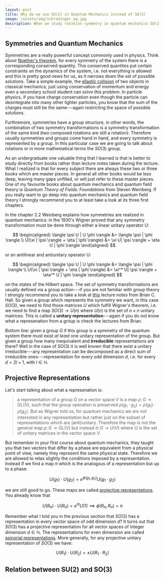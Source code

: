 ```yaml
---
layout: post
title: Why do we use SU(2) in Quantum Mechanics instead of SO(3)
image: /assets/img/schrodinger_eq.jpg
description: When we study rotation symmetry in quantum mechanics SU(2) is tipically used instead of SO(3). Why is it so is tipically not well explained in undergraduate courses.
---
```


## Symmetries and Quantum Mechanics

Symmetries are a really powerful concept commonly used in physics. Think about [Noether's theorem](https://en.wikipedia.org/wiki/Noether%27s_theorem), for every symmetry of the system there is a corresponding conserved quantity. This conserved quantites put certain constraints on the dynamics of the system, i.e. not everything is allowed and this is pretty good news for us, as it narrows down the set of possible solutions. Take a simple example, the [ellastic collision](https://en.wikipedia.org/wiki/Elastic_collision) of two objects in classical mechanics; just using conservation of momentum and energy even a secondary school student can solve this problem. In particle physics, if you have charge conservation even though the particle can desintegrate into many other lighter particles, you know that the sum of the charges must still be the same---again restricting the space of possible solutions.

Furthremore, symmetries have a group structure, in other words, the combination of two symmetry transformations is a symmetry transformation of the same kind (two composed rotations are still a rotation). Therefore usually symmetries and groups come hand in hand, and every symmetry is represented by a group. In this particular case we are going to talk about rotations or in more mathematical terms the $SO(3)$ group. 

As an undergraduate one valuable thing that I learned is that is better to study directly from books rather than lecture notes taken during the lecture. What I realized is that for every subject there are always these two or three books which are master pieces. In general all other books would be less deep, leaving many gaps unfilled, or will just refer to these master pieces.
One of my favourite books about quantum mechanics and quantum field theory is *Quantum Theory of Fields: Foundations* from Steven Weinberg. If you really want to go deep into quantum mechanics and quantum field theory I strongly recommend you to at least take a look at its three first chapters.

In the chapter 2.2 Weinberg explains how symmetries are realized in quantum mechanics: in the 1930's Wigner proved that any symmetry transformation must be done through either a linear unitary operator U:

$$
\begin{aligned}
\langle \psi U | U \phi \rangle &= \langle \psi  |  \phi \rangle \\
U(\xi | \psi \rangle + \eta | \phi \rangle) &= \xi U| \psi \rangle + \eta U | \phi \rangle
\end{aligned}
$$

or an antilinear and antiunitary operator U:

$$
\begin{aligned}
\langle \psi U | U \phi \rangle &= \langle \psi  |  \phi \rangle \\
U(\xi | \psi \rangle + \eta | \phi \rangle) &= \xi^* U| \psi \rangle + \eta^* U | \phi \rangle
\end{aligned}
$$

on the states of the Hilbert space. The set of symmetry transformations are usually defined via a group action---if you are not familiar with group theory I strongly recommend you to take a look at [this](https://arxiv.org/pdf/math-ph/0005032.pdf) lecture notes from Brian C. Hall. So given a group which represents the symmetry we want, in this case $SO(3)$, we need to find those matrices $U$ which fulfill Wigner's theorem, i.e. we need to find a map $SO(3) \to U(n)$ where $U(n)$ is the set of $n \times n$ unitary matrices. This is called a **unitary representation**---again if you do not know what a represenation from a group is check the lectures from Brian. 

Bottom line: given a group $G$ if this group is a symmetry of the quantum system there must exist *at least* one unitary representation of the group. But given a group how many inequivalent and **irreducible** representations are there? Well in the case of $SO(3)$ it is well known that there exist a unitary irreducible---any representation can be decomposed as a direct sum of irreducible ones---representation for every odd dimension $d$, i.e. for every $d = 2l+1$, with $l\in \mathbb{N}$. 

## Projective Representations

Let's start talking about what a represenation is:
> a representation of a group $G$ on a vector space $V$ is a map $\rho: \, G \to \text{GL} (V)$, such that the group operation is preserved $\rho(g_1 \cdot g_2) = \rho(g_1)\cdot \rho(g_2)$. But as Wigner told us, for quantum mechanics we are not interested in any representation but rather just on the subset of representations which are (anti)unitary. Therefore the map is not the general map $\rho: \,G \to \text{GL}(V)$ but instead $\pi: \, G \to \text{U}(V)$ where $\text{U}$ is the set of unitary matrices in the vector space $V$.


But remember in your first course about quantum mechanics, they taught you that two vectors that differ by a phase are equivalent from a physical point of view, namely they represent the same physical state. Therefore we are allowed to relax slightly the conditions imposed by a representation. Instead if we find a map $\pi$ which is the analogous of a representation but up to a phase:

$$
U(g_1)\cdot U(g_2) = e^{\phi(g_1, g_2)} U(g_1 \cdot g_2)
$$

we are still good to go. These maps are called [projective representations](https://en.wikipedia.org/wiki/Projective_representation). You already know that

$$
U(R_\pi) \cdot U(R_\pi) = e^{i\pi} U(1) \implies \phi(R_\pi, R_\pi) =  \pi
$$



Remember what I told you in the previous section that $SO(3)$ has a representation in every vector space of odd dimension $d$? It turns out that $SO(3)$ has a projective representation for all vector spaces of integer dimension $d \in \mathbb{N}$. The representations for even dimension are called [spinorial representations](https://en.wikipedia.org/wiki/Spin_representation). More generally, for any projective unitary representation of $SO(3)$ we have:

$$
U(R_1)\cdot U(R_2) = \pm U(R_1 \cdot R_2)
$$


## Relation between SU(2) and SO(3)